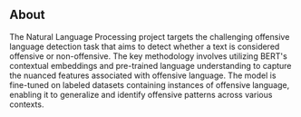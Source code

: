 ## About
The Natural Language Processing project targets the challenging offensive language detection task that aims to detect whether a text is considered offensive or non-offensive. The key methodology involves utilizing BERT's contextual embeddings and pre-trained language understanding to capture the nuanced features associated with offensive language. The model is fine-tuned on labeled datasets containing instances of offensive language, enabling it to generalize and identify offensive patterns across various contexts. 
